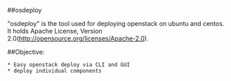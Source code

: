 ##osdeploy

"osdeploy" is the tool used for deploying openstack on ubuntu and centos. It holds Apache License, Version 2.0(http://opensource.org/licenses/Apache-2.0).


##Objective:

    * Easy openstack deploy via CLI and GUI
    * deploy individual components





